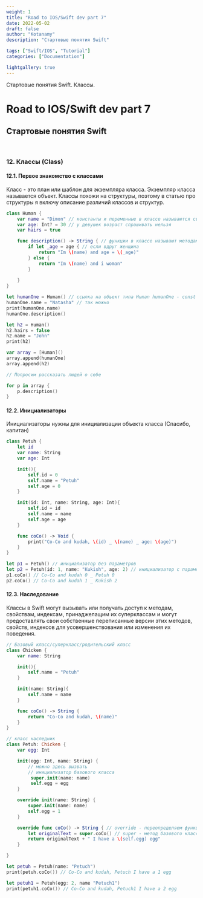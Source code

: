 ```yaml
---
weight: 1
title: "Road to IOS/Swift dev part 7"
date: 2022-05-02
draft: false
author: "Kotanamy"
description: "Стартовые понятия Swift"

tags: ["Swift/IOS", "Tutorial"]
categories: ["Documentation"]

lightgallery: true
---
```


Стартовые понятия Swift. Классы.

<!--more-->

# Road to IOS/Swift dev part 7
## **Стартовые понятия Swift**

<br>

### 12. Классы (Class)

#### 12.1. Первое знакомство с классами

Класс - это план или шаблон для экземпляра класса. Экземпляр класса называется объект. Классы похожи на структуры, поэтому в статью про структуры я включу описание различий классов и структур.

```Swift
class Human {
    var name = "Dimon" // константы и переменные в классе называются свойствами
    var age: Int? = 30 // у девушек возраст спрашивать нельзя
    var hairs = true

    func description() -> String { // функции в классе называют методами
        if let _age = age { // если вдруг женщина
            return "Im \(name) and age = \(_age)"
        } else {
            return "Im \(name) and i woman"
        }
        
    }
}

let humanOne = Human() // ссылка на объект типа Human humanOne - const
humanOne.name = "Natasha" // так можно
print(humanOne.name)
humanOne.description()

let h2 = Human()
h2.hairs = false
h2.name = "John"
print(h2)

var array = [Human]()
array.append(humanOne)
array.append(h2)

// Попросим рассказать людей о себе

for p in array {
    p.description()
}
```

#### 12.2. Инициализаторы

Инициализаторы нужны для инициализации объекта класса (Спасибо, капитан)

```Swift
class Petuh {
    let id
    var name: String 
    var age: Int

    init(){
        self.id = 0
        self.name = "Petuh"
        self.age = 0 
    }

    init(id: Int, name: String, age: Int){
        self.id = id
        self.name = name
        self.age = age
    }

    func coCo() -> Void {
        print("Co-Co and kudah, \(id) _ \(name) _ age: \(age)")
    }
}

let p1 = Petuh() // инициализатор без параметров
let p2 = Petuh(id: 1, name: "Kukish", age: 2) // инициализатор с параметрами
p1.coCo() // Co-Co and kudah 0 _ Petuh 0
p2.coCo() // Co-Co and kudah 1 _ Kukish 2
```

#### 12.3. Наследование

Классы в Swift могут вызывать или получать доступ к методам, свойствам, индексам, принаджелащим их суперклассам и могут предоставлять свои собственные переписанные версии этих методов, свойств, индексов для усовершенствования или изменения их поведения.

```Swift
// Базовый класс/суперкласс/родительский класс
class Chicken {
    var name: String 

    init(){
        self.name = "Petuh"
    }

    init(name: String){
        self.name = name
    }

    func coCo() -> String {
        return "Co-Co and kudah, \(name)"
    }
}

// класс наследник
class Petuh: Chicken {
    var egg: Int

    init(egg: Int, name: String) {
        // можно здесь вызвать
        // инициализатор базового класса
         super.init(name: name)
         self.egg = egg 
    }

    override init(name: String) {
        super.init(name: name)
        self.egg = 1
    }

    override func coCo() -> String { // override - переопределяем функцию базового класса
        let originalText = super.coCo() // super - метод базового класса
        return originalText + " I have a \(self.egg) egg"
    }

}

let petuh = Petuh(name: "Petuch")
print(petuh.coCo()) // Co-Co and kudah, Petuch I have a 1 egg

let petuh1 = Petuh(egg: 2, name "Petuch1")
print(petuh1.coCo()) // Co-Co and kudah, Petuch1 I have a 2 egg
```